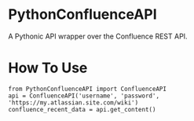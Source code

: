 # PythonConfluenceAPI
A Pythonic API wrapper over the Confluence REST API.

# How To Use

    from PythonConfluenceAPI import ConfluenceAPI
    api = ConfluenceAPI('username', 'password', 'https://my.atlassian.site.com/wiki')
    confluence_recent_data = api.get_content()
